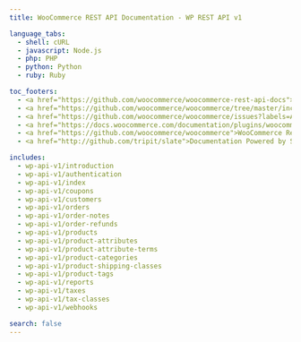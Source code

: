 ```yaml
---
title: WooCommerce REST API Documentation - WP REST API v1

language_tabs:
  - shell: cURL
  - javascript: Node.js
  - php: PHP
  - python: Python
  - ruby: Ruby

toc_footers:
  - <a href="https://github.com/woocommerce/woocommerce-rest-api-docs">Contributing to WC REST API Docs</a>
  - <a href="https://github.com/woocommerce/woocommerce/tree/master/includes/api">REST API Source on GitHub</a>
  - <a href="https://github.com/woocommerce/woocommerce/issues?labels=API&amp;page=1&amp;state=open">REST API Issues</a>
  - <a href="https://docs.woocommerce.com/documentation/plugins/woocommerce/">WooCommerce Documentation</a>
  - <a href="https://github.com/woocommerce/woocommerce">WooCommerce Repository</a>
  - <a href="http://github.com/tripit/slate">Documentation Powered by Slate</a>

includes:
  - wp-api-v1/introduction
  - wp-api-v1/authentication
  - wp-api-v1/index
  - wp-api-v1/coupons
  - wp-api-v1/customers
  - wp-api-v1/orders
  - wp-api-v1/order-notes
  - wp-api-v1/order-refunds
  - wp-api-v1/products
  - wp-api-v1/product-attributes
  - wp-api-v1/product-attribute-terms
  - wp-api-v1/product-categories
  - wp-api-v1/product-shipping-classes
  - wp-api-v1/product-tags
  - wp-api-v1/reports
  - wp-api-v1/taxes
  - wp-api-v1/tax-classes
  - wp-api-v1/webhooks

search: false
---
```

